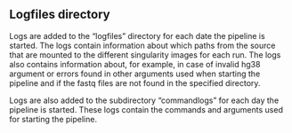 ## Logfiles directory

Logs are added to the “logfiles” directory for each date the pipeline is started. The logs contain information about which paths from the source that are mounted to the different singularity images for each run. The logs also contains information about, for example, in case of invalid hg38 argument or errors found in other arguments used when starting the pipeline and if the fastq files are not found in the specified directory. 


Logs are also added to the subdirectory “commandlogs” for each day the pipeline is started. These logs contain the commands and arguments used for starting the pipeline. 
